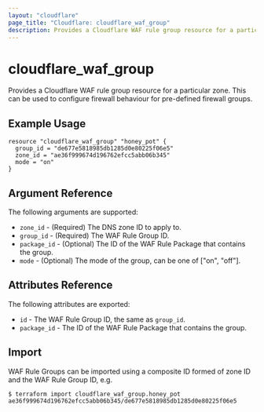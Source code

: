 ```yaml
---
layout: "cloudflare"
page_title: "Cloudflare: cloudflare_waf_group"
description: Provides a Cloudflare WAF rule group resource for a particular zone.
---
```


# cloudflare_waf_group

Provides a Cloudflare WAF rule group resource for a particular zone. This can be used to configure firewall behaviour for pre-defined firewall groups.

## Example Usage

```hcl
resource "cloudflare_waf_group" "honey_pot" {
  group_id = "de677e5818985db1285d0e80225f06e5"
  zone_id = "ae36f999674d196762efcc5abb06b345"
  mode = "on"
}
```

## Argument Reference

The following arguments are supported:

- `zone_id` - (Required) The DNS zone ID to apply to.
- `group_id` - (Required) The WAF Rule Group ID.
- `package_id` - (Optional) The ID of the WAF Rule Package that contains the group.
- `mode` - (Optional) The mode of the group, can be one of ["on", "off"].

## Attributes Reference

The following attributes are exported:

- `id` - The WAF Rule Group ID, the same as `group_id`.
- `package_id` - The ID of the WAF Rule Package that contains the group.

## Import

WAF Rule Groups can be imported using a composite ID formed of zone ID and the WAF Rule Group ID, e.g.

```
$ terraform import cloudflare_waf_group.honey_pot ae36f999674d196762efcc5abb06b345/de677e5818985db1285d0e80225f06e5
```
